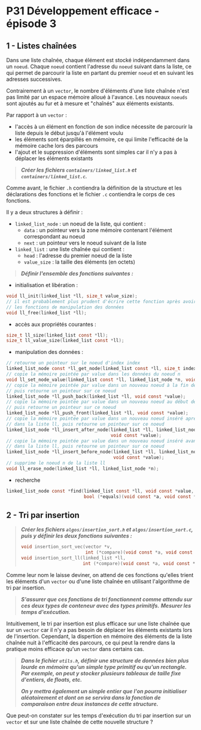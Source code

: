 # P31 Développement efficace - épisode 3

## 1 - Listes chaînées

Dans une liste chaînée, chaque élément est stocké indépendamment dans un `noeud`. Chaque `noeud` contient l'adresse du `noeud` suivant dans la liste, ce qui permet de parcourir la liste en partant du premier `noeud` et en suivant les adresses successives.

Contrairement à un `vector`, le nombre d'éléments d'une liste chaînée n'est pas limité par un espace mémoire alloué à l'avance. Les nouveaux `noeuds` sont ajoutés au fur et à mesure et "chaînés" aux éléments existants.

Par rapport à un `vector` :
- l'accès à un élément en fonction de son indice nécessite de parcourir la liste depuis le début jusqu'à l'élément voulu
- les éléments sont éparpillés en mémoire, ce qui limite l'efficacité de la mémoire cache lors des parcours
- l'ajout et le suppression d'éléments sont simples car il n'y a pas à déplacer les éléments existants

> ***Créer les fichiers `containers/linked_list.h` et `containers/linked_list.c`.***

Comme avant, le fichier `.h` contiendra la définition de la structure et les déclarations des fonctions et le fichier `.c` contiendra le corps de ces fonctions.

Il y a deux structures à définir :

- `linked_list_node` : un noeud de la liste, qui contient :
  - `data` : un pointeur vers la zone mémoire contenant l'élément correspondant au noeud
  - `next` : un pointeur vers le noeud suivant de la liste
- `linked_list` : une liste chaînée qui contient :
  - `head` : l'adresse du premier noeud de la liste
  - `value_size` : la taille des éléments (en octets)

> ***Définir l'ensemble des fonctions suivantes :***

- initialisation et libération :
```c
void ll_init(linked_list *ll, size_t value_size);
// il est probablement plus prudent d'écrire cette fonction après avoir écrit
// les fonctions de manipulation des données
void ll_free(linked_list *ll);
```
- accès aux propriétés courantes :
```c
size_t ll_size(linked_list const *ll);
size_t ll_value_size(linked_list const *ll);
```
- manipulation des données :
```c
// retourne un pointeur sur le noeud d'index index
linked_list_node const *ll_get_node(linked_list const *ll, size_t index);
// copie la mémoire pointée par value dans les données du noeud n
void ll_set_node_value(linked_list const *ll, linked_list_node *n, void const *value);
// copie la mémoire pointée par value dans un nouveau noeud à la fin de la liste ll,
// puis retourne un pointeur sur ce noeud
linked_list_node *ll_push_back(linked_list *ll, void const *value);
// copie la mémoire pointée par value dans un nouveau noeud au début de la liste ll,
// puis retourne un pointeur sur ce noeud
linked_list_node *ll_push_front(linked_list *ll, void const *value);
// copie la mémoire pointée par value dans un nouveau noeud inséré après le noeud n
// dans la liste ll, puis retourne un pointeur sur ce noeud
linked_list_node *ll_insert_after_node(linked_list *ll, linked_list_node *n,
                                       void const *value);
// copie la mémoire pointée par value dans un nouveau noeud inséré avant le noeud n
// dans la liste ll, puis retourne un pointeur sur ce noeud
linked_list_node *ll_insert_before_node(linked_list *ll, linked_list_node *n,
                                        void const *value);
// supprime le noeud n de la liste ll
void ll_erase_node(linked_list *ll, linked_list_node *n);
```
- recherche
```c
linked_list_node const *find(linked_list const *ll, void const *value,
                             bool (*equals)(void const *a, void const *b));
```

## 2 - Tri par insertion

> ***Créer les fichiers `algos/insertion_sort.h` et `algos/insertion_sort.c`, puis y définir les deux fonctions suivantes :***
> ```c
> void insertion_sort_vec(vector *v,
>                         int (*compare)(void const *a, void const *b));
> void insertion_sort_ll(linked_list *ll,
>                        int (*compare)(void const *a, void const *b));
> ```

Comme leur nom le laisse deviner, on attend de ces fonctions qu'elles trient les éléments d'un `vector` ou d'une liste chaînée en utilisant l'algorithme de tri par insertion.

> ***S'assurer que ces fonctions de tri fonctionnent comme attendu sur ces deux types de conteneur avec des types primitifs.***
> ***Mesurer les temps d'exécution.***

Intuitivement, le tri par insertion est plus efficace sur une liste chaînée que sur un `vector` car il n'y a pas besoin de déplacer les éléments existants lors de l'insertion. Cependant, la dispertion en mémoire des éléments de la liste chaînée nuit à l'efficacité des parcours, ce qui peut la rendre dans la pratique moins efficace qu'un `vector` dans certains cas.

> ***Dans le fichier `utils.h`, définir une structure de données bien plus lourde en mémoire qu'un simple type primitif ou qu'un rectangle. Par exemple, on peut y stocker plusieurs tableaux de taille fixe d'entiers, de floats, etc.***
> 
> ***On y mettra également un simple entier que l'on pourra initialiser aléatoirement et dont on se servira dans la fonction de comparaison entre deux instances de cette structure.***

Que peut-on constater sur les temps d'exécution du tri par insertion sur un `vector` et sur une liste chaînée de cette nouvelle structure ?
